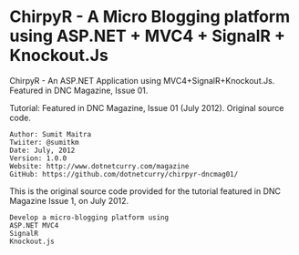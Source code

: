 ChirpyR - A Micro Blogging platform using ASP.NET + MVC4 + SignalR + Knockout.Js
================================================================================

ChirpyR - An ASP.NET Application using MVC4+SignalR+Knockout.Js. Featured in DNC Magazine, Issue 01.

Tutorial:  Featured in DNC Magazine, Issue 01 (July 2012). Original source code.

    Author: Sumit Maitra
    Twiiter: @sumitkm
    Date: July, 2012
    Version: 1.0.0
    Website: http://www.dotnetcurry.com/magazine
    GitHub: https://github.com/dotnetcurry/chirpyr-dncmag01/

This is the original source code provided for the tutorial featured in DNC Magazine Issue 1, on July 2012.

    Develop a micro-blogging platform using
    ASP.NET MVC4
    SignalR
    Knockout.js
